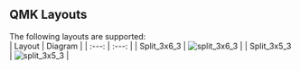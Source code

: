 ## QMK Layouts

The following layouts are supported:  
| Layout | Diagram |
| :---: | :---: |
| Split_3x6_3 | ![split_3x6_3](https://i.imgur.com/0XmjFw9.jpg) |
| Split_3x5_3 | ![split_3x5_3](https://i.imgur.com/DYdFDKj.jpg) |
